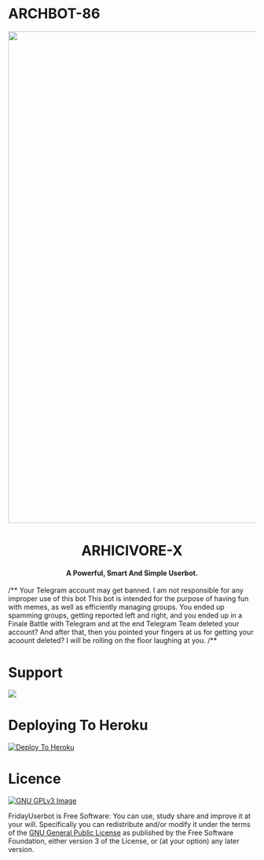 # ARCHBOT-86

<p align="center"><a href="https://t.me/allianceofficial"><img src="https://telegra.ph/file/d85c7eefaeeea3320818f.jpg" width="1000"></a></p> 
<h1 align="center"><b>ARHICIVORE-X </b></h1>
<h4 align="center">A Powerful, Smart And Simple Userbot.</h4>


/**
    Your Telegram account may get banned.
    I am not responsible for any improper use of this bot
    This bot is intended for the purpose of having fun with memes,
    as well as efficiently managing groups.
    You ended up spamming groups, getting reported left and right,
    and you ended up in a Finale Battle with Telegram and at the end
    Telegram Team deleted your account?
    And after that, then you pointed your fingers at us
    for getting your acoount deleted?
    I will be rolling on the floor laughing at you.
/**


# Support

<a href="https://t.me/archivicoreofficial"><img src="https://img.shields.io/badge/Join-Telegram%20Channel-red.svg?logo=Telegram"></a>


# Deploying To Heroku

[![Deploy To Heroku](https://www.herokucdn.com/deploy/button.svg)](https://heroku.com/deploy?template=https://github.com/Archivicore/ArchX-86)


# Licence

[![GNU GPLv3 Image](https://www.gnu.org/graphics/gplv3-127x51.png)](http://www.gnu.org/licenses/gpl-3.0.en.html)  

FridayUserbot is Free Software: You can use, study share and improve it at your
will. Specifically you can redistribute and/or modify it under the terms of the
[GNU General Public License](https://www.gnu.org/licenses/gpl.html) as
published by the Free Software Foundation, either version 3 of the License, or
(at your option) any later version. 
